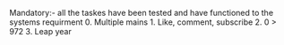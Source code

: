 Mandatory:- all the taskes have been tested and have functioned to the systems requirment 
	0. Multiple mains
	1. Like, comment, subscribe
	2. 0 > 972
	3. Leap year
